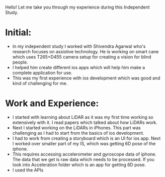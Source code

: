 Hello!
Let me take you through my experience during this Independent Study.

# Initial:
* In my independent study I worked with Shivendra Agarwal who's research focuses on assistive technology. He is working on
smart cane which uses T265+D455 camera setup for creating a vision for blind people.
* I helped him create different ios apps which will help him make a complete application for use.
* This was my first experience with ios development which was good and kind of challenging for me.

# Work and Experience:
* I started with learning about LiDAR as it was my first time working so extensively with it. I read papers which talked about 
how LiDARs work. 
* Next I started working on the LiDARs in iPhones. This part was challenging as I had to start from the basics of ios development.
* I had to work from creating a storyboard which is an UI for ios app. Next I worked over smaller part of my IS, which was getting 
6D pose of the iphone.
* This requires accessing accelerometer and gyroscope data of iphone. The data that we get is raw data which needs to be processed.
If you look into Acceleration folder which is an app for getting 6D pose.
* I used the APIs 
